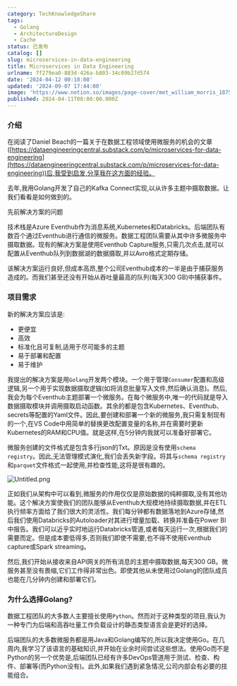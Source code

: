 ```yaml
---
category: TechKnowledgeShare
tags:
  - Golang
  - ArchitectureDesign
  - Cache
status: 已发布
catalog: []
slug: microservices-in-data-engineering
title: Microservices in Data Engineering
urlname: 7f279ea0-883d-426a-b803-34c09b27d574
date: '2024-04-12 00:10:00'
updated: '2024-09-07 17:44:00'
image: 'https://www.notion.so/images/page-cover/met_william_morris_1875.jpg'
published: 2024-04-11T08:00:00.000Z
---
```


### 介绍


在阅读了Daniel Beach的一篇关于在数据工程领域使用微服务的机会的文章([https://dataengineeringcentral.substack.com/p/microservices-for-data-engineering](https://dataengineeringcentral.substack.com/p/microservices-for-data-engineering))后,我受到启发,分享我在这方面的经验。


去年,我用Golang开发了自己的Kafka Connect实现,以从许多主题中摄取数据。让我们看看是如何做到的。


先前解决方案的问题


技术栈是Azure Eventhub作为消息系统,Kubernetes和Databricks。后端团队有数百个通过Eventhub进行通信的微服务。数据工程团队需要从其中许多微服务中摄取数据。现有的解决方案是使用Eventhub Capture服务,只需几次点击,就可以配置从Eventhub队列到数据湖的数据摄取,并以Avro格式定期存储。


该解决方案运行良好,但成本高昂,整个公司Eventhub成本的一半是由于捕获服务造成的。而我们甚至还没有开始从吞吐量最高的队列(每天300 GB)中捕获事件。


### 项目需求


新的解决方案应该是:

- 更便宜
- 高效
- 标准化且可复制,适用于尽可能多的主题
- 易于部署和配置
- 易于维护

我提出的解决方案是用`Golang`开发两个模块。一个用于管理`Consumer`配置和高级逻辑,另一个用于实现数据摄取逻辑(如将消息批量写入文件,然后确认消息)。然后,我会为每个Eventhub主题部署一个微服务。在每个微服务中,唯一的代码就是导入数据摄取模块并调用摄取启动函数。其余的都是包含Kubernetes、Eventhub、secrets等配置的Yaml文件。因此,要创建和部署一个新的微服务,我只需复制现有的一个,在VS Code中用简单的替换更改配置变量的名称,并在需要时更新Kubernetes的RAM和CPU值。就是这样,在5分钟内我就可以准备好部署它。


微服务创建的文件格式是包含多行json的Txt。原因是没有使用`schema registry`。因此,无法管理模式演化,我们会丢失新字段。将其与`schema registry`和`parquet`文件格式一起使用,并检查性能,这将是很有趣的。


![Untitled.png](https://prod-files-secure.s3.us-west-2.amazonaws.com/5d24fe63-e567-4804-86f9-9fdc62e13082/4e0f8d5d-b295-4408-9363-660688d511a9/Untitled.png?X-Amz-Algorithm=AWS4-HMAC-SHA256&X-Amz-Content-Sha256=UNSIGNED-PAYLOAD&X-Amz-Credential=ASIAZI2LB4662RFOADZR%2F20250326%2Fus-west-2%2Fs3%2Faws4_request&X-Amz-Date=20250326T053940Z&X-Amz-Expires=3600&X-Amz-Security-Token=IQoJb3JpZ2luX2VjELz%2F%2F%2F%2F%2F%2F%2F%2F%2F%2FwEaCXVzLXdlc3QtMiJHMEUCICTbXHExs5yfzzndN2tB%2B55GFLXUJ5VBcbkfEK8DeQruAiEAiHbO0WAxVYO5gm698Kph86sHzvLKs0pfJqfqD9nNcnwq%2FwMIJRAAGgw2Mzc0MjMxODM4MDUiDOOEzT3VWcdmUq1lhyrcA97og%2BfwhFLPBBm6ZNg8zomteAorVwe3Rx3RLVvt5qJanaDyPkjjsfKuaaIoROZTllPW4Zt%2BFFz4arG%2BbG0iSRYrIv46OSRrNqPQgHONsqju5j3xzMsQDoovApT1i%2Bo8A7ps5rlfwg2f5hgvJsHiUOCMiLWSkmP%2BbpDCFo2sLmgiuv9tLhQ%2FAkKD0sY2%2FIfIGMRT8nk6ATzGlvDt9pYSt1hfh2R1y3tP7LaSS7ZOnPea%2F5ZUNWwcRSMdjl6eyC%2FwwZdrta4ki1kmeEpjDmSE0bMO6D%2Bz37JmErBpFZjY1d0YiqX0i2M9gO2J19zTJaFk9beLChBcUbNxl1JRL8UbiqeoychRtf7FoeX8dTCkbT4tGLKzktx%2FnRUK1la8q%2FWWmGiJzsser%2F1z42A6iw6pB5GPNfiI0BtUa5hT8bOd0EQrPNETN%2BumNeiSY5NMO6QACY%2BL9hEC1JcsfjUSb8n9TpLUTkZXvyratDneGgtlkHXag3hAm2jNZDucrjcN%2FCdGrvmB4ni3SHHFTTEQ6S%2FrKrjgKd5o6nSkVoegaQoEptqIevBHVTKJB%2BG3RX%2FEuueYbyeHjjrWDOtVDapx4hyBE21YJkKLFP6ce6kRQPeSe0W%2FU0z0FRdlTGvmuCyGMPznjb8GOqUB%2FeUXHbdMyC7Gg6rHwM3PsTSxe5KS5pDdaiDrbrhWp8cdp6VDnEr3x1vUSIUlG0UpthI%2B01P450kWX4%2FROE615yfYnuhYk1RxtbCpx7N5vdsOJP5MKqa0fVDzt%2FxokHDV3Y5VxOabMqpDQt%2BhF5DbIFztinBoAQMtx6fr8HdfiN3n2H%2BEwO%2FptXt4UayG0clIDVWwDeVvLQIRR5QIKN1Ezw1j53pF&X-Amz-Signature=58f7016febd010aea47736d1f5509051b14e4c9214f5954e8aba9f241c0984f4&X-Amz-SignedHeaders=host&x-id=GetObject)


正如我们从架构中可以看到,微服务的作用仅仅是原始数据的纯粹摄取,没有其他功能。这个解决方案使我们的团队能够从Eventhub大规模地持续摄取数据,并在ETL执行频率方面给了我们很大的灵活性。我们每分钟都有数据落地到Azure存储,然后我们使用Databricks的Autoloader对其进行增量加载、转换并准备在Power BI中报告。我们可以近乎实时地运行Databricks管道,或者每天运行一次,根据我们的需要而定。但是成本要低得多,否则我们即使不需要,也不得不使用Eventhub capture或Spark streaming。


然后,我们开始从接收来自API网关的所有消息的主题中摄取数据,每天300 GB。微服务甚至没有畏缩,它们工作得非常出色。即使其他从未使用过Golang的团队成员也能在几分钟内创建和部署它们。


### 为什么选择Golang?


数据工程团队的大多数人主要擅长使用`Python`。然而对于这种类型的项目,我认为一种专门为后端和高吞吐量工作负载设计的静态类型语言会是更好的选择。


后端团队的大多数微服务都是用Java和Golang编写的,所以我决定使用Go。在几周内,我学习了该语言的基础知识,并开始在业余时间尝试这些想法。使用Go而不是Python的另一个优势是,后端团队已经有许多DevOps管道用于测试、检查、构件、部署等(而Python没有)。此外,如果我们遇到紧急情况,公司内部会有必要的技能组合。

